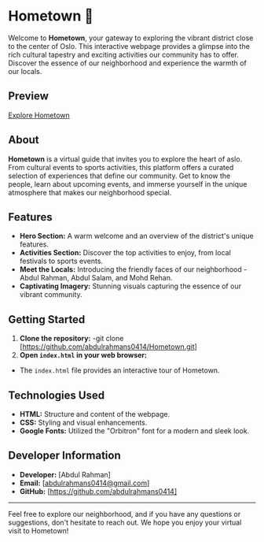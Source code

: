 # Hometown 🏡

Welcome to **Hometown**, your gateway to exploring the vibrant district close to the center of Oslo. This interactive webpage provides a glimpse into the rich cultural tapestry and exciting activities our community has to offer. Discover the essence of our neighborhood and experience the warmth of our locals.

## Preview

[Explore Hometown](https://superb-parfait-a170f0.netlify.app)

## About

**Hometown** is a virtual guide that invites you to explore the heart of aslo. From cultural events to sports activities, this platform offers a curated selection of experiences that define our community. Get to know the people, learn about upcoming events, and immerse yourself in the unique atmosphere that makes our neighborhood special.

## Features

- **Hero Section:** A warm welcome and an overview of the district's unique features.
- **Activities Section:** Discover the top activities to enjoy, from local festivals to sports events.
- **Meet the Locals:** Introducing the friendly faces of our neighborhood - Abdul Rahman, Abdul Salam, and Mohd Rehan.
- **Captivating Imagery:** Stunning visuals capturing the essence of our vibrant community.

## Getting Started

1. **Clone the repository:**
-git clone [https://github.com/abdulrahmans0414/Hometown.git]
2. **Open `index.html` in your web browser:**
- The `index.html` file provides an interactive tour of Hometown.

## Technologies Used

- **HTML:** Structure and content of the webpage.
- **CSS:** Styling and visual enhancements.
- **Google Fonts:** Utilized the "Orbitron" font for a modern and sleek look.

## Developer Information

- **Developer:** [Abdul Rahman]
- **Email:** [abdulrahmans0414@gmail.com]
- **GitHub:** [https://github.com/abdulrahmans0414]


---

Feel free to explore our neighborhood, and if you have any questions or suggestions, don't hesitate to reach out. We hope you enjoy your virtual visit to Hometown!



